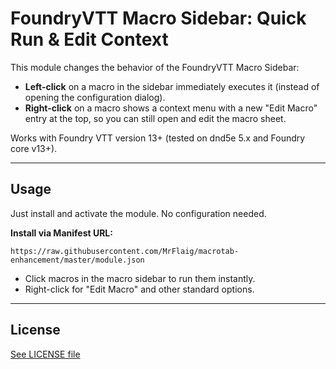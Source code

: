 # FoundryVTT Macro Sidebar: Quick Run & Edit Context

This module changes the behavior of the FoundryVTT Macro Sidebar:

* **Left-click** on a macro in the sidebar immediately executes it (instead of opening the configuration dialog).
* **Right-click** on a macro shows a context menu with a new "Edit Macro" entry at the top, so you can still open and edit the macro sheet.

Works with Foundry VTT version 13+ (tested on dnd5e 5.x and Foundry core v13+).

---

## Usage

Just install and activate the module. No configuration needed.

**Install via Manifest URL:**

```
https://raw.githubusercontent.com/MrFlaig/macrotab-enhancement/master/module.json
```

* Click macros in the macro sidebar to run them instantly.
* Right-click for "Edit Macro" and other standard options.

---

## License

[See LICENSE file](https://github.com/MrFlaig/macrotab-enhancement/blob/master/license.txt)
